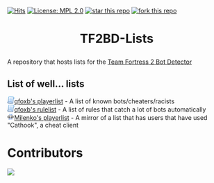 [![Hits](https://hits.seeyoufarm.com/api/count/incr/badge.svg?url=https%3A%2F%2Fgithub.com%2Fqfoxb%2Ftf2bd-lists&count_bg=%2379C83D&title_bg=%23555555&icon=&icon_color=%23E7E7E7&title=hits&edge_flat=false)](https://hits.seeyoufarm.com) [![License: MPL 2.0](https://img.shields.io/badge/License-MPL_2.0-brightgreen.svg)](https://opensource.org/licenses/MPL-2.0) [![star this repo](https://githubbadges.com/star.svg?user=qfoxb&repo=tf2bd-lists&style=default)](https://github.com/qfoxb/tf2bd-lists)
[![fork this repo](https://githubbadges.com/fork.svg?user=qfoxb&repo=tf2bd-lists&style=default)](https://github.com/qfoxb/tf2bd-lists/fork)
##
# <p align="center">TF2BD-Lists
A repository that hosts lists for the [Team Fortress 2 Bot Detector](https://botdetector.tf)

## List of well... lists
![script](./assets/img/script.png)[qfoxb's playerlist](https://github.com/qfoxb/tf2bd-lists/raw/main/playerlist.qfoxb.json) - A list of known bots/cheaters/racists   
![script](./assets/img/script.png)[qfoxb's rulelist](https://raw.githubusercontent.com/qfoxb/tf2bd-lists/main/rules.qfoxb.json) - A list of rules that catch a lot of bots automatically   
![script](./assets/img/link_break.png)[Milenko's playerlist](https://raw.githubusercontent.com/qfoxb/tf2bd-lists/main/playerlist.milenko.json) - A mirror of a list that has users that have used "Cathook", a cheat client
# Contributors
<a href="https://github.com/qfoxb/tf2bd-lists/graphs/contributors">
  <img src="https://contrib.rocks/image?repo=qfoxb/tf2bd-lists" />
</a>

